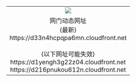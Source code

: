 ﻿<table>
  <tr></tr>
  <tr><td colspan=2 align=center><img src="https://d33n4hcpqpa6mn.cloudfront.net/Up/oGate.jpg" /></td></tr>
  <tr><td colspan=2 align=center>网门动态网址<br/>(最新)
<br>https://d33n4hcpqpa6mn.cloudfront.net
<br/><br/>(以下网址可能失效)
<br>https://d1yengh3g22z04.cloudfront.net
<br>https://d216pnukou612n.cloudfront.net
    </td>
  </tr>
</table>
